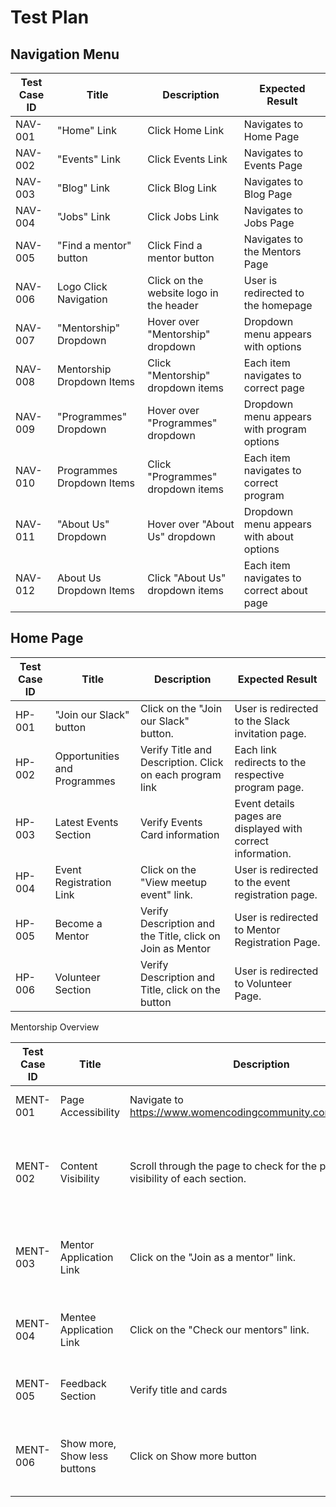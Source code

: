 # Test Plan

## Navigation Menu

| Test Case ID | Title                     | Description                             | Expected Result                            |
| ------------ | ------------------------- | --------------------------------------- | ------------------------------------------ |
| NAV-001      | "Home" Link               | Click Home Link                         | Navigates to Home Page                     |
| NAV-002      | "Events" Link             | Click Events Link                       | Navigates to Events Page                   |
| NAV-003      | "Blog" Link               | Click Blog Link                         | Navigates to Blog Page                     |
| NAV-004      | "Jobs" Link               | Click Jobs Link                         | Navigates to Jobs Page                     |
| NAV-005      | "Find a mentor" button    | Click Find a mentor button              | Navigates to the Mentors Page              |
| NAV-006      | Logo Click Navigation     | Click on the website logo in the header | User is redirected to the homepage         |
| NAV-007      | "Mentorship" Dropdown     | Hover over "Mentorship" dropdown        | Dropdown menu appears with options         |
| NAV-008      | Mentorship Dropdown Items | Click "Mentorship" dropdown items       | Each item navigates to correct page        |
| NAV-009      | "Programmes" Dropdown     | Hover over "Programmes" dropdown        | Dropdown menu appears with program options |
| NAV-010      | Programmes Dropdown Items | Click "Programmes" dropdown items       | Each item navigates to correct program     |
| NAV-011      | "About Us" Dropdown       | Hover over "About Us" dropdown          | Dropdown menu appears with about options   |
| NAV-012      | About Us Dropdown Items   | Click "About Us" dropdown items         | Each item navigates to correct about page  |

## Home Page

| Test Case ID | Title                        | Description                                               | Expected Result                                             |
| ------------ | ---------------------------- | --------------------------------------------------------- | ----------------------------------------------------------- |
| HP-001       | "Join our Slack" button      | Click on the "Join our Slack" button.                     | User is redirected to the Slack invitation page.            |
| HP-002       | Opportunities and Programmes | Verify Title and Description. Click on each program link  | Each link redirects to the respective program page.         |
| HP-003       | Latest Events Section        | Verify Events Card information                            | Event details pages are displayed with correct information. |
| HP-004       | Event Registration Link      | Click on the "View meetup event" link.                    | User is redirected to the event registration page.          |
| HP-005       | Become a Mentor              | Verify Description and the Title, click on Join as Mentor | User is redirected to Mentor Registration Page.             |
| HP-006       | Volunteer Section            | Verify Description and Title, click on the button         | User is redirected to Volunteer Page.                       |

Mentorship Overview

| Test Case ID | Title                        | Description                                                                       | Expected Result                                                           |
| ------------ | ---------------------------- | --------------------------------------------------------------------------------- | ------------------------------------------------------------------------- |
| MENT-001     | Page Accessibility           | Navigate to https://www.womencodingcommunity.com/mentorship.                      | The page loads successfully                                               |
| MENT-002     | Content Visibility           | Scroll through the page to check for the presence and visibility of each section. | All sections are present, properly formatted. Right content is displayed. |
| MENT-003     | Mentor Application Link      | Click on the "Join as a mentor" link.                                             | User is redirected to the mentor application form.                        |
| MENT-004     | Mentee Application Link      | Click on the "Check our mentors" link.                                            | User is redirected to the mentors listing page.                           |
| MENT-005     | Feedback Section             | Verify title and cards                                                            | All cards and title are displayed correctly.                              |
| MENT-006     | Show more, Show less buttons | Click on Show more button                                                         | Space with the cards is expanded, show less button is displayed.          |
